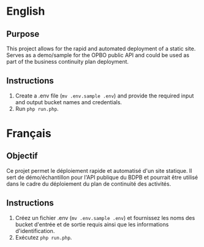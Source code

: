 # English

## Purpose

This project allows for the rapid and automated deployment of a static site. Serves as a demo/sample for the OPBO public API and could be used as part of the business continuity plan deployment.

## Instructions

1. Create a .env file (`mv .env.sample .env`) and provide the required input and output bucket names and credentials.
2. Run `php run.php`.

# Français

## Objectif

Ce projet permet le déploiement rapide et automatisé d'un site statique. Il sert de démo/échantillon pour l'API publique du BDPB et pourrait être utilisé dans le cadre du déploiement du plan de continuité des activités.

## Instructions

1. Créez un fichier .env (`mv .env.sample .env`) et fournissez les noms des bucket d'entrée et de sortie requis ainsi que les informations d'identification.
2. Exécutez `php run.php`.
